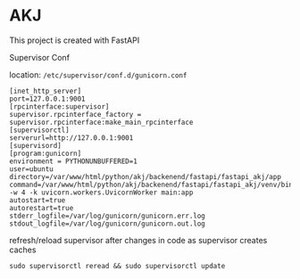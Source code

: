 # AKJ 
This project is created with FastAPI

Supervisor Conf

location: `/etc/supervisor/conf.d/gunicorn.conf`

```
[inet_http_server]
port=127.0.0.1:9001
[rpcinterface:supervisor]
supervisor.rpcinterface_factory = supervisor.rpcinterface:make_main_rpcinterface
[supervisorctl]
serverurl=http://127.0.0.1:9001
[supervisord]
[program:gunicorn]
environment = PYTHONUNBUFFERED=1
user=ubuntu
directory=/var/www/html/python/akj/backenend/fastapi/fastapi_akj/app
command=/var/www/html/python/akj/backenend/fastapi/fastapi_akj/venv/bin/gunicorn -w 4 -k uvicorn.workers.UvicornWorker main:app
autostart=true
autorestart=true
stderr_logfile=/var/log/gunicorn/gunicorn.err.log
stdout_logfile=/var/log/gunicorn/gunicorn.out.log
```

refresh/reload supervisor after changes in code as supervisor creates caches
```
sudo supervisorctl reread && sudo supervisorctl update

``` 

